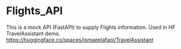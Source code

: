 # Flights_API
This is a mock API (FastAPI) to supply Flights information. Used in HF TravelAssistant demo. https://huggingface.co/spaces/ismaeelafaqi/TravelAssistant
